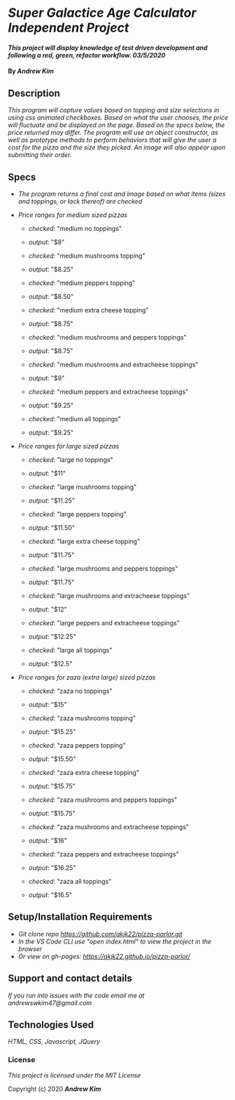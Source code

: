 # _Super Galactice Age Calculator Independent Project_

#### _This project will display knowledge of test driven development and following a red, green, refactor workflow. 03/5/2020_

#### By _**Andrew Kim**_

## Description

_This program will capture values based on topping and size selections in using css animated checkboxes. Based on what the user chooses, the price will fluctuate and be displayed on the page. Based on the specs below, the price returned may differ. The program will use an object constructor, as well as prototype methods to perform behaviors that will give the user a cost for the pizza and the size they picked. An image will also appear upon submitting their order._

## Specs

* _The program returns a final cost and image based on what items (sizes and toppings, or lack thereof) are checked_

* _Price ranges for medium sized pizzas_
  * _checked_: "medium no toppings"
  * _output_: "$8"

  * _checked_: "medium mushrooms topping"
  * _output_: "$8.25"

  * _checked_: "medium peppers topping"
  * _output_: "$8.50"

  * _checked_: "medium extra cheese topping"
  * _output_: "$8.75"

  * _checked_: "medium mushrooms and peppers toppings"
  * _output_: "$8.75"

  * _checked_: "medium mushrooms and extracheese toppings"
  * _output_: "$9"

  * _checked_: "medium peppers and extracheese toppings"
  * _output_: "$9.25"

  * _checked_: "medium all toppings"
  * _output_: "$9.25"

* _Price ranges for large sized pizzas_
  * _checked_: "large no toppings"
  * _output_: "$11"

  * _checked_: "large mushrooms topping"
  * _output_: "$11.25"

  * _checked_: "large peppers topping"
  * _output_: "$11.50"

  * _checked_: "large extra cheese topping"
  * _output_: "$11.75"

  * _checked_: "large mushrooms and peppers toppings"
  * _output_: "$11.75"

  * _checked_: "large mushrooms and extracheese toppings"
  * _output_: "$12"

  * _checked_: "large peppers and extracheese toppings"
  * _output_: "$12.25"

  * _checked_: "large all toppings"
  * _output_: "$12.5"

* _Price ranges for zaza (extra large) sized pizzas_
  * _checked_: "zaza no toppings"
  * _output_: "$15"

  * _checked_: "zaza mushrooms topping"
  * _output_: "$15.25"

  * _checked_: "zaza peppers topping"
  * _output_: "$15.50"

  * _checked_: "zaza extra cheese topping"
  * _output_: "$15.75"

  * _checked_: "zaza mushrooms and peppers toppings"
  * _output_: "$15.75"

  * _checked_: "zaza mushrooms and extracheese toppings"
  * _output_: "$16"

  * _checked_: "zaza peppers and extracheese toppings"
  * _output_: "$16.25"

  * _checked_: "zaza all toppings"
  * _output_: "$16.5"


## Setup/Installation Requirements

* _Git clone repo https://github.com/akjk22/pizza-parlor.git_
* _In the VS Code CLI use "open index.html" to view the project in the browser_
* _Or view on gh-pages: https://akjk22.github.io/pizza-parlor/_

## Support and contact details

_If you run into issues with the code email me at andrewswkim47@gmail.com_

## Technologies Used

_HTML, CSS, Javascript, JQuery_

### License

_This project is licensed under the MIT License_

Copyright (c) 2020 **_Andrew Kim_**